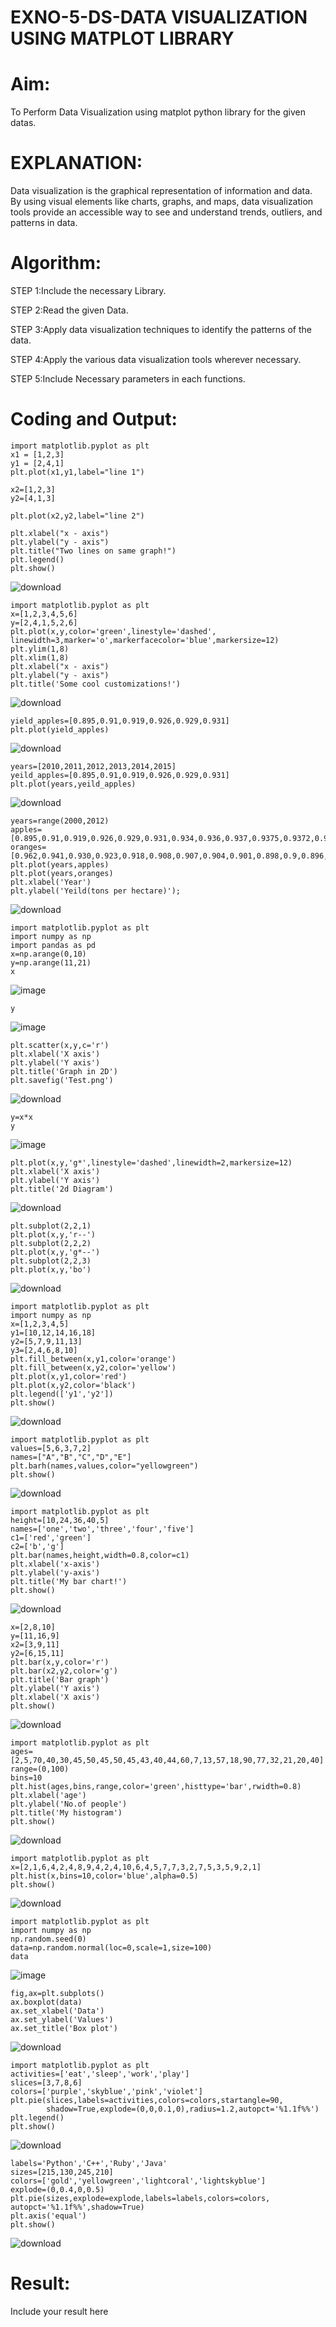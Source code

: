 # EXNO-5-DS-DATA VISUALIZATION USING MATPLOT LIBRARY

# Aim:
  To Perform Data Visualization using matplot python library for the given datas.

# EXPLANATION:
Data visualization is the graphical representation of information and data. By using visual elements like charts, graphs, and maps, data visualization tools provide an accessible way to see and understand trends, outliers, and patterns in data.

# Algorithm:
STEP 1:Include the necessary Library.

STEP 2:Read the given Data.

STEP 3:Apply data visualization techniques to identify the patterns of the data.

STEP 4:Apply the various data visualization tools wherever necessary.

STEP 5:Include Necessary parameters in each functions.

# Coding and Output:
```
import matplotlib.pyplot as plt
x1 = [1,2,3]
y1 = [2,4,1]
plt.plot(x1,y1,label="line 1")

x2=[1,2,3]
y2=[4,1,3]

plt.plot(x2,y2,label="line 2")

plt.xlabel("x - axis")
plt.ylabel("y - axis")
plt.title("Two lines on same graph!")
plt.legend()
plt.show()
```
![download](https://github.com/user-attachments/assets/2174e9d7-3e7b-4b64-8cf1-977abcd2d443)

```
import matplotlib.pyplot as plt
x=[1,2,3,4,5,6]
y=[2,4,1,5,2,6]
plt.plot(x,y,color='green',linestyle='dashed',
linewidth=3,marker='o',markerfacecolor='blue',markersize=12)
plt.ylim(1,8)
plt.xlim(1,8)
plt.xlabel("x - axis")
plt.ylabel("y - axis")
plt.title('Some cool customizations!')
```
![download](https://github.com/user-attachments/assets/ce23b570-8cd3-4d5f-827d-ef08355f12f5)

```
yield_apples=[0.895,0.91,0.919,0.926,0.929,0.931]
plt.plot(yield_apples)
```
![download](https://github.com/user-attachments/assets/147669e8-c4ff-40b5-af6d-c1ecc0826484)

```
years=[2010,2011,2012,2013,2014,2015]
yeild_apples=[0.895,0.91,0.919,0.926,0.929,0.931]
plt.plot(years,yeild_apples)
```
![download](https://github.com/user-attachments/assets/d522487e-bb7e-489b-8108-2368f94674a6)

```
years=range(2000,2012)
apples= [0.895,0.91,0.919,0.926,0.929,0.931,0.934,0.936,0.937,0.9375,0.9372,0.939]
oranges=[0.962,0.941,0.930,0.923,0.918,0.908,0.907,0.904,0.901,0.898,0.9,0.896,]
plt.plot(years,apples)
plt.plot(years,oranges)
plt.xlabel('Year')
plt.ylabel('Yeild(tons per hectare)');
```
![download](https://github.com/user-attachments/assets/25d8bdb2-6242-430a-8d38-0f3cbec7d81f)

```
import matplotlib.pyplot as plt
import numpy as np
import pandas as pd
x=np.arange(0,10)
y=np.arange(11,21)
x
```
![image](https://github.com/user-attachments/assets/05f630f2-30bc-4f41-a9b7-0cacfc6def8c)

```
y
```
![image](https://github.com/user-attachments/assets/4a0dc9f6-ab18-42a2-b46a-afa2fe614460)

```
plt.scatter(x,y,c='r')
plt.xlabel('X axis')
plt.ylabel('Y axis')
plt.title('Graph in 2D')
plt.savefig('Test.png')
```
![download](https://github.com/user-attachments/assets/c2a29451-537c-4924-b9b9-b18475b93375)

```
y=x*x
y
```
![image](https://github.com/user-attachments/assets/8c7b6904-c16f-46b4-bba5-56130cb0bc6f)

```
plt.plot(x,y,'g*',linestyle='dashed',linewidth=2,markersize=12)
plt.xlabel('X axis')
plt.ylabel('Y axis')
plt.title('2d Diagram')
```
![download](https://github.com/user-attachments/assets/ccf19cd2-723f-46bd-8c2f-bb32dff64299)

```
plt.subplot(2,2,1)
plt.plot(x,y,'r--')
plt.subplot(2,2,2)
plt.plot(x,y,'g*--')
plt.subplot(2,2,3)
plt.plot(x,y,'bo')
```
![download](https://github.com/user-attachments/assets/60a2b936-bf37-4479-a3d5-4bb410bccc76)

```
import matplotlib.pyplot as plt
import numpy as np
x=[1,2,3,4,5]
y1=[10,12,14,16,18]
y2=[5,7,9,11,13]
y3=[2,4,6,8,10]
plt.fill_between(x,y1,color='orange')
plt.fill_between(x,y2,color='yellow')
plt.plot(x,y1,color='red')
plt.plot(x,y2,color='black')
plt.legend(['y1','y2'])
plt.show()
```
![download](https://github.com/user-attachments/assets/ae26bea4-e1bd-40b2-a671-b86adbebaee0)

```
import matplotlib.pyplot as plt
values=[5,6,3,7,2]
names=["A","B","C","D","E"]
plt.barh(names,values,color="yellowgreen")
plt.show()
```
![download](https://github.com/user-attachments/assets/154681e6-d48e-48e7-b8bb-8ce681ecc22f)

```
import matplotlib.pyplot as plt
height=[10,24,36,40,5]
names=['one','two','three','four','five']
c1=['red','green']
c2=['b','g']
plt.bar(names,height,width=0.8,color=c1)
plt.xlabel('x-axis')
plt.ylabel('y-axis')
plt.title('My bar chart!')
plt.show()
```
![download](https://github.com/user-attachments/assets/d75c4bfc-0766-4c7e-97a8-0882f912b79d)

```
x=[2,8,10]
y=[11,16,9]
x2=[3,9,11]
y2=[6,15,11]
plt.bar(x,y,color='r')
plt.bar(x2,y2,color='g')
plt.title('Bar graph')
plt.ylabel('Y axis')
plt.xlabel('X axis')
plt.show()
```
![download](https://github.com/user-attachments/assets/d3a5851a-e982-4d50-ad4b-562cde67e7ac)

```
import matplotlib.pyplot as plt
ages=[2,5,70,40,30,45,50,45,50,45,43,40,44,60,7,13,57,18,90,77,32,21,20,40]
range=(0,100)
bins=10
plt.hist(ages,bins,range,color='green',histtype='bar',rwidth=0.8)
plt.xlabel('age')
plt.ylabel('No.of people')
plt.title('My histogram')
plt.show()
```
![download](https://github.com/user-attachments/assets/6442a7b1-5009-436a-afe7-ccbadf1ad642)

```
import matplotlib.pyplot as plt
x=[2,1,6,4,2,4,8,9,4,2,4,10,6,4,5,7,7,3,2,7,5,3,5,9,2,1]
plt.hist(x,bins=10,color='blue',alpha=0.5)
plt.show()
```
![download](https://github.com/user-attachments/assets/893aaf17-6501-420f-92ce-e79e1da77387)

```
import matplotlib.pyplot as plt
import numpy as np
np.random.seed(0)
data=np.random.normal(loc=0,scale=1,size=100)
data
```
![image](https://github.com/user-attachments/assets/5662c16f-f896-48e0-ad6f-cea0f702f12b)

```
fig,ax=plt.subplots()
ax.boxplot(data)
ax.set_xlabel('Data')
ax.set_ylabel('Values')
ax.set_title('Box plot')
```
![download](https://github.com/user-attachments/assets/1688f195-92da-4bd3-8a7e-6c6a8a83cddb)

```
import matplotlib.pyplot as plt
activities=['eat','sleep','work','play']
slices=[3,7,8,6]
colors=['purple','skyblue','pink','violet']
plt.pie(slices,labels=activities,colors=colors,startangle=90,
        shadow=True,explode=(0,0,0.1,0),radius=1.2,autopct='%1.1f%%')
plt.legend()
plt.show()
```
![download](https://github.com/user-attachments/assets/dcbd4cf9-7fa3-4a79-89bb-7fac9b515081)

```
labels='Python','C++','Ruby','Java'
sizes=[215,130,245,210]
colors=['gold','yellowgreen','lightcoral','lightskyblue']
explode=(0,0.4,0,0.5)
plt.pie(sizes,explode=explode,labels=labels,colors=colors,
autopct='%1.1f%%',shadow=True)
plt.axis('equal')
plt.show()
```
![download](https://github.com/user-attachments/assets/36d3e142-62bb-4834-97ac-19e589eeea34)


# Result:
 Include your result here
